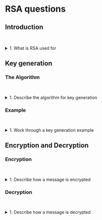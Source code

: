 # RSA questions

## Introduction

&nbsp;
<details>
<summary>
1. What is RSA used for
</summary>

This is used in modern cryptography in tools such as VPNs.
</details>

## Key generation

### The Algorithm

&nbsp;
<details>
<summary>
1. Describe the algorithm for key generation
</summary>

* Identify two large, distinct primes, $p$ and $q$.
* Calculate the product $n=pq$. As discussed before, it is then very difficult to prise apart the individual values of $p$ and $q$ from the final product as long as $p$ and $q$ are sufficiently large.
* Calculate Euler's function, $\phi (n)$, which is the number of integers $k$ such that:

$$1 \leq k \leq n \textrm{ and } \gcd(k,n) = 1$$

That is, the number of positive integers up to $n$ which are coprime with $n$. Coprime means that the largest common divisor is $1$. For two primes, $p$ and $q$, Euler's function becomes

$$ \phi (n) = (p-1)(q-1)$$

* Next, we select an integer $e$ that satisfies the following:
    * $ 1 < e < \phi (n)$
    * $\gcd (e, \phi(n)) = 1$

    $e$ is selected as the public key and it is the combination of $e$ with the value of $n$ which is public.
* We then calculate $d$, the modular inverse of $e$ modulo $\phi (n)$. This means d satisfies:

$$e \times d \mod \phi (n) =1$$
    
$d$ is then the private key in combination with $n$. It is computationally infeasible to compute $d$ from $e$ and $n$ alone.

</details>

### Example

&nbsp;
<details>
<summary>
1. Work through a key generation example
</summary>

1. Select two distinct primes:
    * $p=5$, $q=11$.
1. Calculate $n$:
    * $n=p×q=5×11=55$.
    * $n=55$ will be part of both the public and private keys.
1. Calculate Euler’s function $\phi(n)$:
    * $\phi(n) = (p−1)×(q−1)=(5−1)×(11−1)=4×10=40$.
1. Choose $e$:
    * $e$ must satistfy $ 1 < e < \phi (n)$ and $\gcd (e, \phi(n)) = 1$
    * Let $e=7$ (which satisfies the conditions)
1. Calculate $d$:
    * $d$ is the modular inverse of $e$ modulo $\phi (n)$
    * $d$ satisfies $e \times d \equiv 1 \mod \phi (n)$
    * Solve $7 \times d \equiv 1 \mod 40$
    * $d=23$ (as $7\times 23 = 161$, and $161 \mod 40 =1$)
1. We then have the following key pair:
    * **Public Key:** $(e,n) = (7,55)$.
    * **Private Key:** $(d,n) = (23,55)$.
</details>

## Encryption and Decryption

### Encryption

&nbsp;
<details>
<summary>
1. Describe how a message is encrypted
</summary>

1. Split the message into blocks:
    * For simplicity, let’s encrypt a single letter: $B$.
    * Assign $B=2$ (its position in the alphabet).
1. Apply the encryption formula:
    * $C = M^{e}\mod n$, where $M$ is the plaintext block
    * $C = 2^{7}\mod 55$
    * Calculate: $2^{7} = 128$, and $128 \mod 55 =18$
1. Ciphertext:
    * $C=18$.
</details>

### Decryption

&nbsp;
<details>
<summary>
1. Describe how a message is decrypted
</summary>

1. Apply the decryption formula:
    * $M = C^{d}\mod n$, where $C$ is the ciphertext block
    * $M = 18^{23}\mod 55$
    * Simplify using modular arithmetic:
        * $18^{23}\mod 55 \equiv 2$ (restoring the original plaintext $M=2$).
1. Plaintext:
    * Decrypting $C=18$ yields $M=2$, which corresponds to $B$.
</details>